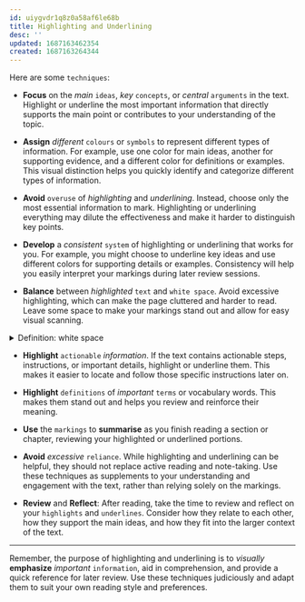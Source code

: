 ```yaml
---
id: uiygvdr1q8z0a58af6le68b
title: Highlighting and Underlining
desc: ''
updated: 1687163462354
created: 1687163264344
---
```


Here are some `techniques`:

- **Focus** on the *main* `ideas`, *key* `concepts`, or *central* `arguments` in the text. Highlight or underline the most important information that directly supports the main point or contributes to your understanding of the topic.

- **Assign** *different* `colours` or `symbols` to represent different types of information. For example, use one color for main ideas, another for supporting evidence, and a different color for definitions or examples. This visual distinction helps you quickly identify and categorize different types of information.

- **Avoid** `overuse` of *highlighting* and *underlining*. Instead, choose only the most essential information to mark. Highlighting or underlining everything may dilute the effectiveness and make it harder to distinguish key points.

- **Develop** a *consistent* `system` of highlighting or underlining that works for you. For example, you might choose to underline key ideas and use different colors for supporting details or examples. Consistency will help you easily interpret your markings during later review sessions.

- **Balance** between *highlighted* `text` and `white space`. Avoid excessive highlighting, which can make the page cluttered and harder to read. Leave some space to make your markings stand out and allow for easy visual scanning. 


<details>
  <summary>Definition: white space</summary>

The **unprinted** `area` on a *page*.
</details>


- **Highlight** `actionable` *information*. If the text contains actionable steps, instructions, or important details, highlight or underline them. This makes it easier to locate and follow those specific instructions later on.

- **Highlight** `definitions` of *important* `terms` or vocabulary words. This makes them stand out and helps you review and reinforce their meaning.

- **Use** the `markings` to **summarise** as you finish reading a section or chapter, reviewing your highlighted or underlined portions.

- **Avoid** *excessive* `reliance`. While highlighting and underlining can be helpful, they should not replace active reading and note-taking. Use these techniques as supplements to your understanding and engagement with the text, rather than relying solely on the markings.

- **Review** and **Reflect**: After reading, take the time to review and reflect on your `highlights` and `underlines`. Consider how they relate to each other, how they support the main ideas, and how they fit into the larger context of the text.

---

Remember, the purpose of highlighting and underlining is to *visually* **emphasize** *important* `information`, aid in comprehension, and provide a quick reference for later review. Use these techniques judiciously and adapt them to suit your own reading style and preferences.